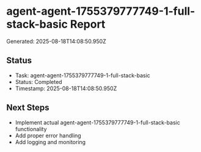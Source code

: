 # agent-agent-1755379777749-1-full-stack-basic Report

Generated: 2025-08-18T14:08:50.950Z

## Status
- Task: agent-agent-1755379777749-1-full-stack-basic
- Status: Completed
- Timestamp: 2025-08-18T14:08:50.950Z

## Next Steps
- Implement actual agent-agent-1755379777749-1-full-stack-basic functionality
- Add proper error handling
- Add logging and monitoring
